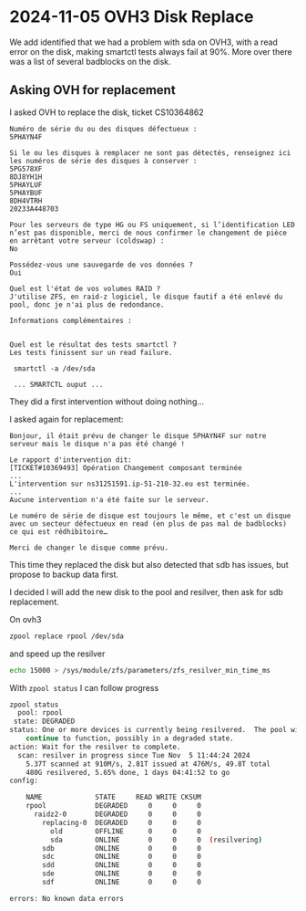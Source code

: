 # 2024-11-05 OVH3 Disk Replace

We add identified that we had a problem with sda on OVH3, with a read error on the disk,
making smartctl tests always fail at 90%.
More over there was a list of several badblocks on the disk.

## Asking OVH for replacement

I asked OVH to replace the disk, ticket CS10364862

```
Numéro de série du ou des disques défectueux :
5PHAYN4F

Si le ou les disques à remplacer ne sont pas détectés, renseignez ici les numéros de série des disques à conserver :
5PG578XF
8DJ8YH1H
5PHAYLUF
5PHAYBUF
8DH4VTRH
20233A448703

Pour les serveurs de type HG ou FS uniquement, si l’identification LED n’est pas disponible, merci de nous confirmer le changement de pièce en arrêtant votre serveur (coldswap) :
No

Possédez-vous une sauvegarde de vos données ?
Oui

Quel est l'état de vos volumes RAID ?
J'utilise ZFS, en raid-z logiciel, le disque fautif a été enlevé du pool, donc je n'ai plus de redondance.

Informations complémentaires :


Quel est le résultat des tests smartctl ?
Les tests finissent sur un read failure.

 smartctl -a /dev/sda

 ... SMARTCTL ouput ...
```

They did a first intervention without doing nothing…

I asked again for replacement:
```
Bonjour, il était prévu de changer le disque 5PHAYN4F sur notre serveur mais le disque n'a pas été changé !

Le rapport d'intervention dit:
[TICKET#10369493] Opération Changement composant terminée
...
L'intervention sur ns31251591.ip-51-210-32.eu est terminée.
...
Aucune intervention n'a été faite sur le serveur. 

Le numéro de série de disque est toujours le même, et c'est un disque avec un secteur défectueux en read (en plus de pas mal de badblocks) ce qui est rédhibitoire…

Merci de changer le disque comme prévu.
```

This time they replaced the disk but also detected that sdb has issues, but propose to backup data first.

I decided I will add the new disk to the pool and resilver, then ask for sdb replacement.

On ovh3
```bash
zpool replace rpool /dev/sda
```
and speed up the resilver
```bash
echo 15000 > /sys/module/zfs/parameters/zfs_resilver_min_time_ms
```

With `zpool status` I can follow progress
```bash
zpool status
  pool: rpool
 state: DEGRADED
status: One or more devices is currently being resilvered.  The pool will
	continue to function, possibly in a degraded state.
action: Wait for the resilver to complete.
  scan: resilver in progress since Tue Nov  5 11:44:24 2024
	5.37T scanned at 910M/s, 2.81T issued at 476M/s, 49.8T total
	480G resilvered, 5.65% done, 1 days 04:41:52 to go
config:

	NAME             STATE     READ WRITE CKSUM
	rpool            DEGRADED     0     0     0
	  raidz2-0       DEGRADED     0     0     0
	    replacing-0  DEGRADED     0     0     0
	      old        OFFLINE      0     0     0
	      sda        ONLINE       0     0     0  (resilvering)
	    sdb          ONLINE       0     0     0
	    sdc          ONLINE       0     0     0
	    sdd          ONLINE       0     0     0
	    sde          ONLINE       0     0     0
	    sdf          ONLINE       0     0     0

errors: No known data errors
```